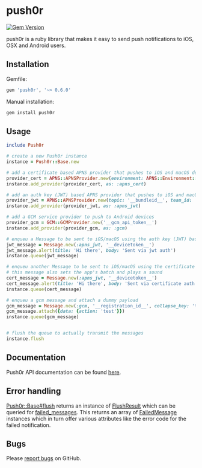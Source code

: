 push0r
======
[![Gem Version](https://badge.fury.io/rb/Push0r.svg)](http://badge.fury.io/rb/Push0r)

push0r is a ruby library that makes it easy to send push notifications to iOS, OSX and Android users.

## Installation
Gemfile:
``` ruby
gem 'push0r', '~> 0.6.0'
```

Manual installation:
``` ruby
gem install push0r
```


## Usage
``` ruby
include Push0r

# create a new Push0r instance
instance = Push0r::Base.new

# add a certificate based APNS provider that pushes to iOS and macOS devices using the sandbox environment
provider_cert = APNS::APNSProvider.new(environment: APNS::Environment::SANDBOX, certificate_data: File.read('__pemfile__'))
instance.add_provider(provider_cert, as: :apns_cert)

# add an auth key (JWT) based APNS provider that pushes to iOS and macOS devices using the production environment
provider_jwt = APNS::APNSProvider.new(topic: '__bundleid__', team_id: '__teamid__', key_id: '__keyid__', key_data: File.read('__p8file__'))
instance.add_provider(provider_jwt, as: :apns_jwt)

# add a GCM service provider to push to Android devices
provider_gcm = GCM::GCMProvider.new('__gcm_api_token__')
instance.add_provider(provider_gcm, as: :gcm)

# enqueu a Message to be sent to iOS/macOS using the auth key (JWT) based APNS provider
jwt_message = Message.new(:apns_jwt, '__devicetoken__')
jwt_message.alert(title: 'Hi there', body: 'Sent via jwt auth')
instance.queue(jwt_message)

# enqueu another Message to be sent to iOS/macOS using the certificate based APNS provider
# this message also sets the app's batch and plays a sound
cert_message = Message.new(:apns_jwt, '__devicetoken__')
cert_message.alert(title: 'Hi there', body: 'Sent via certificate auth').sound.batch(2)
instance.queue(cert_message)

# enqueu a gcm message and attach a dummy payload
gcm_message = Message.new(:gcm, '__registration_id__', collapse_key: 'test')
gcm_message.attach({data: {action: 'test'}})
instance.queue(gcm_message)


# flush the queue to actually transmit the messages
instance.flush
```

## Documentation
Push0r API documentation can be found [here][apidocs].

## Error handling
[Push0r::Base#flush][flush] returns an instance of [FlushResult][flushresult] which can be queried for [failed_messages][failed_messages]. This returns an array of [FailedMessage][failed_message] instances which in turn offer various attributes like the error code for the failed notification.

## Bugs
Please [report bugs][issues] on GitHub.

[issues]: https://github.com/cbot/push0r/issues
[apidocs]: http://rubydoc.info/gems/Push0r/frames
[flush]: http://rubydoc.info/gems/Push0r/Push0r/Queue#flush-instance_method
[flushresult]: http://rubydoc.info/gems/Push0r/Push0r/FlushResult
[failed_messages]: http://rubydoc.info/gems/Push0r/Push0r/FlushResult#failed_messages-instance_method
[failed_message]: http://rubydoc.info/gems/Push0r/Push0r/FailedMessage
